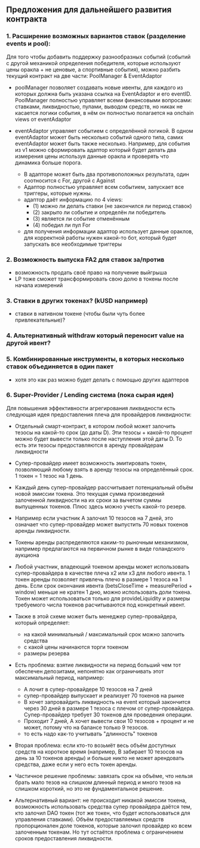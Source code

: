 ## Предложения для дальнейшего развития контракта

### 1. Расширение возможных вариантов ставок (разделение events и pool):
Для того чтобы добавить поддержку разнообразных событий (событий с другой механикой определения победителя, которые используют цены оракла + не ценовые, а спортивные события), можно разбить текущий контракт на две части: PoolManager & EventAdaptor
* poolManager позволяет создавать новые ивенты, для каждого из которых должна быть указана ссылка на EventAdaptor и его eventID. PoolManager полностью управляет всеми финансовыми вопросами: ставками, ликвидностью, пулами, выводом средств, но никак не касается логики события, в нём он полностью полагается на onchain views от eventAdaptor

* eventAdaptor управляет событием с определённой логикой. В одном eventAdaptor может быть несколько событий одного типа, самих eventAdaptor может быть также несколько. Например, для события из v1 можно сформировать адаптор который будет делать два измерения цены используя данные оракла и проверять что динамика больше порога.
  - В адапторе может быть два противоположных результата, один соотносится с For, другой с Against
  - Адаптор полностью управляет всем событием, запускает все триггеры, которые нужны.
  - адаптор даёт информацию по 4 views:
      - (1) можно ли делать ставки (не закончился ли период ставок)
      - (2) закрыто ли событие и определён ли победитель
      - (3) является ли событие отменённым
      - (4) победил ли пул For
  - для получения информации адаптор использует данные ораклов, для корректной работы нужен какой-то бот, который будет запускать все необходимые триггеры

### 2. Возможность выпуска FA2 для ставок за/против
  - возможность продать своё право на получение выйгрыша
  - LP тоже сможет трансформировать свою долю в токены после начала измерений

### 3. Ставки в других токенах? (kUSD например)
  - ставки в нативном токене (чтобы были чуть более привлекательные)?

### 4. Альтернативный withdraw который переносит value на другой ивент?
### 5. Комбинированные инструменты, в которых несколько ставок объединяется в один пакет
  - хотя это как раз можно будет делать с помощью других адаптеров

### 6. Super-Provider / Lending система (пока сырая идея)
Для повышения эффективности агрегирования ликвидности есть следующая идея предоставления плеча для провайдеров ликвидности:
- Отдельный смарт-контракт, в котором любой может залочить тезосы на какой-то срок (до даты D). Эти тезосы + какой-то процент можно будет вывести только после наступления этой даты D. То есть эти тезосы предоставляются в аренду провайдерам ликвидности
- Супер-провайдер имеет возможность эмитировать токен, позволяющий любому взять в аренду тезосы на определённый срок. 1 токен = 1 тезос на 1 день.
- Каждый день супер-провайдер рассчитывает потенциальный объём новой эмиссии токена. Это текущая сумма произведений залоченной ликвидности на их сроки за вычетом суммы выпущенных токенов. Плюс здесь можно учесть какой-то резерв.
- Например если участник А залочил 10 тезосов на 7 дней, это означает что супер-провайдер может выпустить 70 новых токенов аренды ликвидности.
- Токены аренды распределяются каким-то рыночным механизмом, например предлагаются на первичном рынке в виде голандского аукциона
- Любой участник, владеющий токеном аренды может использовать супер-провайдера в качестве плеча x2 или x3 для любого ивента. 1 токен аренды позволяет привлечь плечо в размере 1 тезоса на 1 день. Если срок окончания ивента (betsCloseTime + measurePeriod + window) меньше не кратен 1 дню, можно использовать доли токена. Токен может использоваться только для provideLiquidity и размеры требуемого числа токенов расчитываются под конкретный ивент.
- Также в этой схеме может быть менеджер супер-провайдера, который определяет:
  * на какой минимальный / максимальный срок можно залочить средства
  * с какой цены начинаются торги токеном
  * размеры резерва

- Есть проблема: взятие ликвидности на период больший чем тот обеспечен депозитами, непонятно как ограничивать этот максимальный период, например:
    * A лочит в супер-провайдере 10 тезосов на 7 дней
    * супер-провайдер выпускает и реализует 70 токенов на рынке
    * B хочет запровайдить ликвидность на event который закончится через 30 дней в размере 1 тезоса с плечом от супер-провайдера. Супер-провайдер требует 30 токенов для проведения операции.
    * Проходит 7 дней, A хочет вывести свои 10 тезосов + процент и не может, потому что на балансе только 9 тезосов.
    * то есть надо как-то учитывать "длинность" токенов

- Вторая проблема: если кто-то возьмёт весь объём доступных средств на короткое время (например, B забирает 10 тезосов на день за 10 токенов аренды) и больше никто не может арендовать средства, даже если у него есть токен аренды.

- Частичное решение проблемы: завязать срок на объёме, что нельзя брать мало тезов на слишком длинный период и много тезов на слишком короткий, но это не фундаментальное решение.

- Альтернативный вариант: не происходит никакой эмиссии токена, возможность использовать средства супер провайдера даётся тем, кто залочил DAO токен (тот же токен, что будет использоваться для управления ставками). Объём предоставляемых средств пропорционален доле токенов, которые залочил провайдер ко всем залоченным токенам. Но тут остаётся проблема с ограничением сроков предоставления ликвидности.
